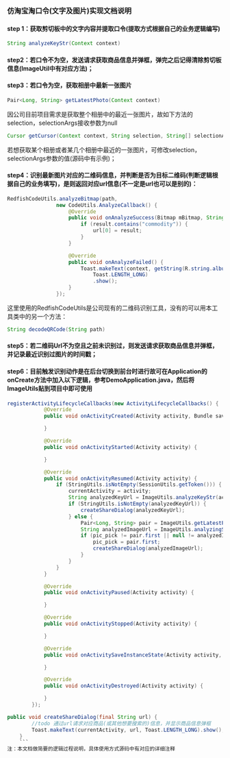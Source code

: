 ### 仿淘宝淘口令(文字及图片)实现文档说明
#### step 1：获取剪切板中的文字内容并提取口令(提取方式根据自己的业务逻辑编写)
```java 
String analyzeKeyStr(Context context)
```
#### step2：若口令不为空，发送请求获取商品信息并弹框，弹完之后记得清除剪切板信息(ImageUtil中有对应方法)；
#### step3：若口令为空，获取相册中最新一张图片
```java 
Pair<Long, String> getLatestPhoto(Context context) 
```

因公司目前项目需求是获取整个相册中的最近一张图片，故如下方法的selection，selectionArgs接收参数为null
```java
Cursor getCursor(Context context, String selection, String[] selectionArgs) 
```
若想获取某个相册或者某几个相册中最近的一张图片，可修改selection，selectionArgs参数的值(源码中有示例)；
#### step4：识别最新图片对应的二维码信息，并判断是否为目标二维码(判断逻辑根据自己的业务填写)，是则返回对应url信息(不一定是url也可以是别的)：
```java
RedfishCodeUtils.analyzeBitmap(path,
                new CodeUtils.AnalyzeCallback() {
                    @Override
                    public void onAnalyzeSuccess(Bitmap mBitmap, String result) {
                        if (result.contains("commodity")) {
                            url[0] = result;
                        }
                    }

                    @Override
                    public void onAnalyzeFailed() {
                        Toast.makeText(context, getString(R.string.album_qrcode_error),
                            Toast.LENGTH_LONG)
                            .show();
                    }
                });
```
这里使用的RedfishCodeUtils是公司现有的二维码识别工具，没有的可以用本工具类中的另一个方法：
```java
String decodeQRCode(String path)
```
#### step5：若二维码Url不为空且之前未识别过，则发送请求获取商品信息并弹框，并记录最近识别过图片的时间戳；
#### step6：目前触发识别动作是在后台切换到前台时进行故可在Application的onCreate方法中加入以下逻辑，参考DemoApplication.java，然后将ImageUtils贴到项目中即可使用

```java
registerActivityLifecycleCallbacks(new ActivityLifecycleCallbacks() {
            @Override
            public void onActivityCreated(Activity activity, Bundle savedInstanceState) {

            }

            @Override
            public void onActivityStarted(Activity activity) {

            }

            @Override
            public void onActivityResumed(Activity activity) {
                if (StringUtils.isNotEmpty(SessionUtils.getToken())) {
                    currentActivity = activity;
                    String analyzedKeyUrl = ImageUtils.analyzeKeyStr(activity);
                    if (StringUtils.isNotEmpty(analyzedKeyUrl)) {
                        createShareDialog(analyzedKeyUrl);
                    } else {
                        Pair<Long, String> pair = ImageUtils.getLatestPhoto(mContext);
                        String analyzedImageUrl = ImageUtils.analyzingShareResource(pair, activity);
                        if (pic_pick != pair.first || null != analyzedImageUrl) {
                            pic_pick = pair.first;
                            createShareDialog(analyzedImageUrl);
                        }
                    }
                }
            }

            @Override
            public void onActivityPaused(Activity activity) {

            }

            @Override
            public void onActivityStopped(Activity activity) {

            }

            @Override
            public void onActivitySaveInstanceState(Activity activity, Bundle outState) {

            }

            @Override
            public void onActivityDestroyed(Activity activity) {

            }
        });
```

```java
public void createShareDialog(final String url) {
        //todo 通过url请求对应商品(或其他想要搜索的)信息，并显示商品信息弹框
        Toast.makeText(currentActivity, url, Toast.LENGTH_LONG).show();
    }
    ```
注：本文档做简要的逻辑过程说明，具体使用方式源码中有对应的详细注释
